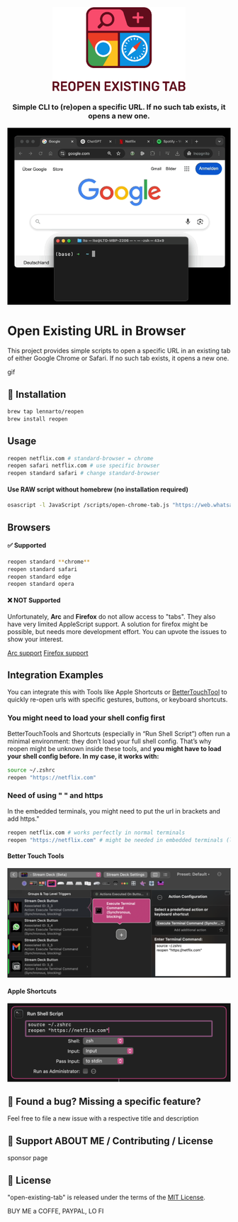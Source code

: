 <div align="center">
<picture>
  <source media="(prefers-color-scheme: dark)" srcset="images/logo_dark.svg" width="300">
  <source media="(prefers-color-scheme: light)" srcset="images/logo_light.svg" width="300">
  <img alt="Fallback image description" src="images/logo_light.svg" width="300">
</picture>
</div>

<h3 align="center">
	Simple CLI to (re)open a specific URL. If no such tab exists, it opens a new one.
</h3>

<img src="images/demo.gif" alt="Demo GIF" width="600">

# Open Existing URL in Browser

This project provides simple scripts to open a specific URL in an existing tab of either Google Chrome or Safari. If no such tab exists, it opens a new one.

gif

## 🚀 Installation 
```sh
brew tap lennarto/reopen
brew install reopen
```

## Usage
```sh
reopen netflix.com # standard-browser = chrome
reopen safari netflix.com # use specific browser
reopen standard safari # change standard-browser
```
#### Use RAW script without homebrew (no installation required)

```sh
osascript -l JavaScript /scripts/open-chrome-tab.js "https://web.whatsapp.com/"
```
## Browsers
#### ✅ Supported
```sh
reopen standard **chrome** 
reopen standard safari 
reopen standard edge 
reopen standard opera 
```

#### ❌ NOT Supported
Unfortunately, **Arc** and **Firefox** do not allow access to "tabs". They also have very limited AppleScript support. A solution for firefox might be possible, but needs more development effort. You can upvote the issues to show your interest.

[Arc support](issues/1)
[Firefox support](issues/2)
 
## Integration Examples
You can integrate this with Tools like Apple Shortcuts or [BetterTouchTool](https://folivora.ai/) to quickly re-open urls with specific gestures, buttons, or keyboard shortcuts.

### You might need to load your shell config first
BetterTouchTools and Shortcuts (especially in “Run Shell Script”) often run a minimal environment: they don’t load your full shell config. That’s why reopen might be unknown inside these tools, and **you might have to load your shell config before.
In my case, it works with:**
```sh
source ~/.zshrc
reopen "https://netflix.com"
```

### Need of using " " and https

In the embedded terminals, you might need to put the url in brackets and add https."
```sh
reopen netflix.com # works perfectly in normal terminals
reopen "https://netflix.com" # might be needed in embedded terminals (like Shortcuts or BetterTouchtools)
```

#### Better Touch Tools

<img src="images/BetterTouchTools.png" alt="Example using BetterTouchTool" width="600">

#### Apple Shortcuts

<img src="images/AppleShortcuts.png" alt="Example using BetterTouchTool" width="600">


## 🤝  Found a bug? Missing a specific feature?
Feel free to file a new issue with a respective title and description

## 💛 Support ABOUT ME / Contributing / License
sponsor page

## 📘 License
"open-existing-tab" is released under the terms of the [MIT License](LICENSE).

BUY ME a COFFE, PAYPAL, LO FI